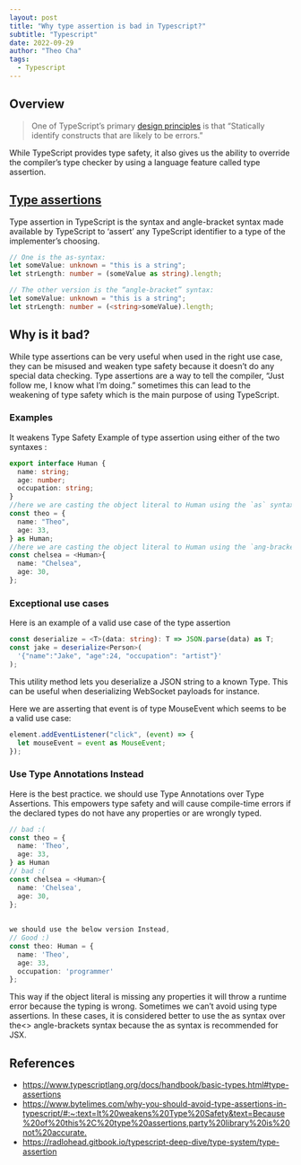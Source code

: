 ```yaml
---
layout: post
title: "Why type assertion is bad in Typescript?"
subtitle: "Typescript"
date: 2022-09-29
author: "Theo Cha"
tags:
  - Typescript
---
```


## Overview

> One of TypeScript’s primary [design principles](https://github.com/microsoft/TypeScript/wiki/TypeScript-Design-Goals) is that “Statically identify constructs that are likely to be errors.”

While TypeScript provides type safety, it also gives us the ability to override the compiler’s type checker by using a language feature called type assertion.

## [Type assertions](https://www.typescriptlang.org/docs/handbook/basic-types.html#type-assertions)

Type assertion in TypeScript is the syntax and angle-bracket syntax made available by TypeScript to ‘assert’ any TypeScript identifier to a type of the implementer’s choosing.

```ts
// One is the as-syntax:
let someValue: unknown = "this is a string";
let strLength: number = (someValue as string).length;

// The other version is the “angle-bracket” syntax:
let someValue: unknown = "this is a string";
let strLength: number = (<string>someValue).length;
```

## Why is it bad?

While type assertions can be very useful when used in the right use case, they can be misused and weaken type safety because it doesn’t do any special data checking. Type assertions are a way to tell the compiler, “Just follow me, I know what I’m doing.” sometimes this can lead to the weakening of type safety which is the main purpose of using TypeScript.

### Examples

It weakens Type Safety
Example of type assertion using either of the two syntaxes :

```ts
export interface Human {
  name: string;
  age: number;
  occupation: string;
}
//here we are casting the object literal to Human using the `as` syntax for type assertion
const theo = {
  name: "Theo",
  age: 33,
} as Human;
//here we are casting the object literal to Human using the `ang-bracket` syntax of type assertion
const chelsea = <Human>{
  name: "Chelsea",
  age: 30,
};
```

### Exceptional use cases

Here is an example of a valid use case of the type assertion

```ts
const deserialize = <T>(data: string): T => JSON.parse(data) as T;
const jake = deserialize<Person>(
  '{"name":"Jake", "age":24, "occupation": "artist"}'
);
```

This utility method lets you deserialize a JSON string to a known Type. This can be useful when deserializing WebSocket payloads for instance.

Here we are asserting that event is of type MouseEvent which seems to be a valid use case:

```ts
element.addEventListener("click", (event) => {
  let mouseEvent = event as MouseEvent;
});
```

### Use Type Annotations Instead

Here is the best practice. we should use Type Annotations over Type Assertions. This empowers type safety and will cause compile-time errors if the declared types do not have any properties or are wrongly typed.

```ts
// bad :(
const theo = {
  name: 'Theo',
  age: 33,
} as Human
// bad :(
const chelsea = <Human>{
  name: 'Chelsea',
  age: 30,
};
 
 
we should use the below version Instead,
// Good :)
const theo: Human = {
  name: 'Theo',
  age: 33,
  occupation: 'programmer'
};
```

This way if the object literal is missing any properties it will throw a runtime error because the typing is wrong. Sometimes we can’t avoid using type assertions. In these cases, it is considered better to use the as syntax over the<> angle-brackets syntax because the as syntax is recommended for JSX.

## References

- <https://www.typescriptlang.org/docs/handbook/basic-types.html#type-assertions>
- <https://www.bytelimes.com/why-you-should-avoid-type-assertions-in-typescript/#:~:text=It%20weakens%20Type%20Safety&text=Because%20of%20this%2C%20type%20assertions,party%20library%20is%20not%20accurate.>
- <https://radlohead.gitbook.io/typescript-deep-dive/type-system/type-assertion>
